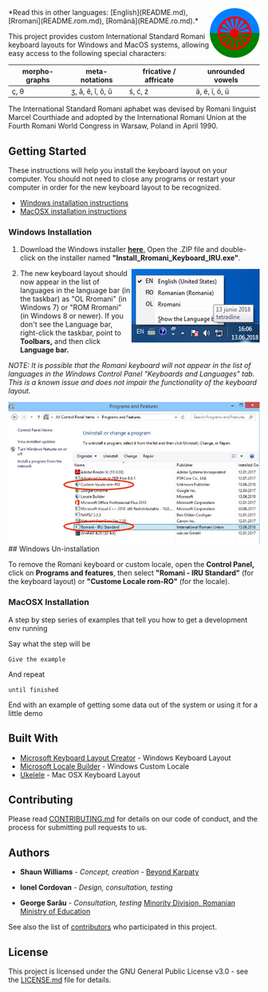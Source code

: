 <p>
  <img src="images/logo.png" width="100" height="100" align="right" />
</p>
*Read this in other languages: [English](README.md), [Rromani](README.rom.md), [Română](README.ro.md).*

This project provides custom International Standard Romani keyboard layouts for Windows and MacOS systems, allowing easy access to the following special characters: 

| morpho-graphs | meta-notations | fricative / affricate  | unrounded vowels |
|----|----|----|----|
| ç, θ | ʒ, ǎ, ě, ǐ, ǒ, ǔ | ś, ć, ź | ä, ë, ï, ö, ü |

The International Standard Romani aphabet was devised by Romani linguist Marcel Courthiade and adopted by the International Romani Union at the Fourth Romani World Congress in Warsaw, Poland in April 1990.

## Getting Started

These instructions will help you install the keyboard layout on your computer. You should not need to close any programs or restart your computer in order for the new keyboard layout to be recognized.

- [Windows installation instructions](#windows-installation)
- [MacOSX installation instructions](#macosx-installation)


### Windows Installation

1. Download the Windows installer [**here**.](Romani_IRU_Windows.zip) Open the .ZIP file and double-click on the installer named **"Install_Rromani_Keyboard_IRU.exe"**.

<p>
  <img src="images/language_bar.png" align="right" />
</p>

2. The new keyboard layout should now appear in the list of languages in the language bar (in the taskbar) as "OL Rromani" (in Windows 7) or "ROM Rromani" (in Windows 8 or newer). If you don't see the Language bar, right-click the taskbar, point to **Toolbars,** and then click **Language bar.**

*NOTE: It is possible that the Romani keyboard will not appear in the list of languages in the Windows Control Panel 
"Keyboards and Languages" tab. This is a known issue and does not impair the functionality of the keyboard layout.*

<p>
  <img src="images/uninstall.jpg" align="right" />
</p>
## Windows Un-installation

To remove the Romani keyboard or custom locale, open the **Control Panel,** click on **Programs and features**, then select **"Romani - IRU Standard"** (for the keyboard layout) or **"Custome Locale rom-RO"** (for the locale).


### MacOSX Installation

A step by step series of examples that tell you how to get a development env running

Say what the step will be

```
Give the example
```

And repeat

```
until finished
```

End with an example of getting some data out of the system or using it for a little demo

## Built With

* [Microsoft Keyboard Layout Creator](https://www.microsoft.com/en-us/download/details.aspx?id=22339) - Windows Keyboard Layout
* [Microsoft Locale Builder](https://www.microsoft.com/en-us/download/details.aspx?id=41158) - Windows Custom Locale
* [Ukelele](http://scripts.sil.org/cms/scripts/page.php?site_id=nrsi&id=ukelele) - Mac OSX Keyboard Layout

## Contributing

Please read [CONTRIBUTING.md](https://gist.github.com/PurpleBooth/b24679402957c63ec426) for details on our code of conduct, and the process for submitting pull requests to us.

## Authors

* **Shaun Williams** - *Concept, creation* - [Beyond Karpaty](https://www.mutiny.net)

* **Ionel Cordovan** - *Design, consultation, testing*

* **George Sarău** - *Consultation, testing* [Minority Division, Romanian Ministry of Education](https://www.edu.ro/echipa%20minoritati)

See also the list of [contributors](https://github.com/your/project/contributors) who participated in this project.

## License

This project is licensed under the GNU General Public License v3.0 - see the [LICENSE.md](LICENSE.md) file for details.
